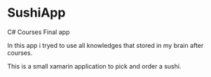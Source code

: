 # SushiApp
C# Courses Final app

In this app i tryed to use all knowledges that stored in my brain after courses.

This is a small xamarin application to pick and order a sushi.
